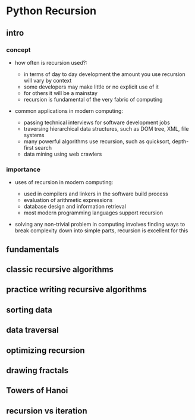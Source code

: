 # Python Recursion

## intro 

### concept

- how often is recursion used?:
    - in terms of day to day development the amount you use recursion will vary by context
    - some developers may make little or no explicit use of it 
    - for others it will be a mainstay
    - recursion is fundamental of the very fabric of computing

- common applications in modern computing: 
    - passing technical interviews for software development jobs
    - traversing hierarchical data structures, such as DOM tree, XML, file systems
    - many powerful algorithms use recursion, such as quicksort, depth-first search
    - data mining using web crawlers

### importance

- uses of recursion in modern computing:
    - used in compilers and linkers in the software build process
    - evaluation of arithmetic expressions
    - database design and information retrieval
    - most modern programming languages support recursion

- solving any non-trivial problem in computing involves finding ways to break complexity down into simple parts, recursion is excellent for this

## fundamentals 

## classic recursive algorithms

## practice writing recursive algorithms

## sorting data 

## data traversal

## optimizing recursion

## drawing fractals

## Towers of Hanoi

## recursion vs iteration
